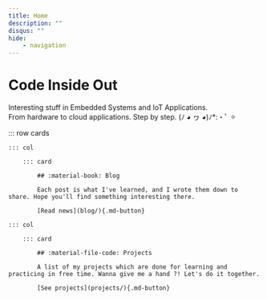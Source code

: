 ```yaml
---
title: Home
description: ""
disqus: ""
hide:
    - navigation
---
```


<style>
    /*
    body {
        background-image: url('/assets/background.png');
        background-blend-mode: difference;
        background-size: contain;
    }
    */
    .md-header, 
    .md-tabs {
        background-color: unset;
    }
    .md-typeset .cover {
        display: none;
    }
    .md-typeset .cover + hr {
        display: none;
    }
    .md-typeset h1,
    .md-typeset h2 {
        color: navy;
    }
    .md-typeset .cards .card {
        padding: 1em;
    }
    .md-typeset .cards .col:first-of-type {
        margin-left: -1em;
    }
    .md-typeset .cards .col:last-of-type {
        margin-right: -1em;
    }
    .md-typeset .cards .card h2 {
        margin-top: 0;
    }
</style>

# Code Inside Out

Interesting stuff in Embedded Systems and IoT Applications.\
From hardware to cloud applications. Step by step.
(ﾉ ◕ ヮ ◕)ﾉ*:・ﾟ ✧

::: row cards

    ::: col

        ::: card

            ## :material-book: Blog

            Each post is what I've learned, and I wrote them down to share. Hope you'll find something interesting there.

            [Read news](blog/){.md-button}

    ::: col

        ::: card

            ## :material-file-code: Projects

            A list of my projects which are done for learning and practicing in free time. Wanna give me a hand ?! Let's do it together.

            [See projects](projects/){.md-button}

